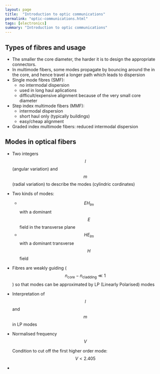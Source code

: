 ```yaml
---
layout: page
title:  "Introduction to optic communications"
permalink: "optic-communications.html"
tags: [electronics]
summary: "Introduction to optic communications"
---
```


## Types of fibres and usage
* The smaller the core diameter, the harder it is to design the appropriate
  connectors.
* In multimode fibers, some modes propagate by bouncing around the in the core,
  and hence travel a longer path which leads to dispersion
* Single mode fibres (SMF):
  - no intermodal dispersion
  - used in long haul aplications
  - difficult/expensive alignment because of the very small core diameter
* Step index multimode fibers (MMF):
  - intermodal dispersion
  - short haul only (typically buildings)
  - easy/cheap alignment
* Graded index multimode fibers: reduced intermodal dispersion


## Modes in optical fibers
* Two integers $$l$$ (angular variation) and $$m$$ (radial variation) to
  describe the modes (cylindric cordinates)
* Two kinds of modes:
  - $$EH_{lm}$$ with a dominant $$E$$ field in the transverse plane
  - $$HE_{lm}$$ with a dominant transverse $$H$$ field
* Fibres are weakly guiding ($$n_\text{core} - n_\text{cladding} \ll 1$$) so
  that modes can be approximated by LP (Linearly Polarised) modes
* Interpretation of $$l$$ and $$m$$ in LP modes
* Normalised frequency $$V$$

  Condition to cut off the first higher order mode: $$V < 2.405$$
* 
